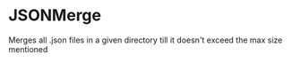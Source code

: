 # JSONMerge
Merges all .json files in a given directory till it doesn't exceed the max size mentioned
